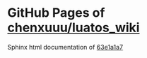 GitHub Pages of [chenxuuu/luatos_wiki](https://github.com/chenxuuu/luatos_wiki.git)
===
Sphinx html documentation of [63e1a1a7](https://github.com/chenxuuu/luatos_wiki/tree/63e1a1a7a67098b6d90eac6c59ca4c2abe91edab)

